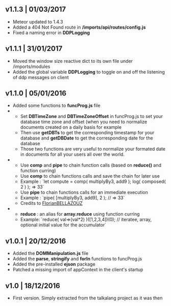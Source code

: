 <h2>v1.1.3 | 01/03/2017</h2>
<ul>
	<li>Meteor updated to  1.4.3</li>
	<li>Added a 404 Not Found route in <b>/imports/api/routes/config.js</b></li>
	<li>Fixed a naming error in <b>DDPLogging</b></li>
</ul>
<h2>v1.1.1 | 31/01/2017</h2>
<ul>
	<li>Moved the window size reactive dict to its own file under /imports/modules</li>
	<li>Added the global variable <b>DDPLogging</b> to toggle on and off the listening of ddp messages on client</li>
</ul>
<h2>v1.1.0 | 05/01/2016</h2>
<ul>
<li>Added some functions to <b>funcProg.js</b> file</li>
<li>
	<ul>
	<li>Set <b>DBTimeZone</b> and <b>DBTimeZoneOffset</b> in funcProg.js to set your database time zone and offset (when you need to normalize documents created on a daily basis for example</li>
	<li>Then use <b>getDBTs</b> to get the corresponding timestamp for your database and <b>getDBDate</b> to get the corresponding date for the database</li>
	<li>Those two functions are very useful to normalize your formated date in documents for all your users all over the world.</li>
</ul>
</li>
<li>
<ul>
	<li>Use <b>comp</b> and <b>pipe</b> to chain function calls (based on <b>reduce()</b> and function curring)</li>
	<li>Use <b>comp</b> to chain functions calls and save the chain for later use</li>
	<li>Example : `let compute = comp( multiplyBy3, add9 ); log( composed( 2 ) ); => 33`</li>
	<li>Use <b>pipe</b> to chain functions calls for an immediate execution</li>
	<li>Example : `pipe( [multiplyBy3, add9], 2 ); // => 33`</li>
	<li>Credits to <a href="https://github.com/FlorianBELLAZOUZ">FlorianBELLAZOUZ</a></li>
</ul>
</li>
<li>
<ul>
	<li><b>reduce</b> : an alias for <b>array.reduce</b> using function curring </li>
	<li>Example: `reduce( val=>(val*2) )([1,2,3,4])(0); // iteratee, array, optional initial value for the accumulator`</li>
</ul>
</li>
</ul>

<h2>v1.0.1 | 20/12/2016</h2>
<ul>
<li>Added the <b>DOMManipulation.js</b> file</li>
<li>Added the <b>parse</b>, <b>stringify</b> and <b>forIn</b> functions to funcProg.js</li>
<li>Added the pre-installed <b>ejson</b> package</li>
<li>Patched a missing import of appContext in the client's startup</li>
</ul>

<h2>v1.0 | 18/12/2016</h2>
<ul>
<li>First version. Simply extracted from the talkalang project as it was then</li>
</ul>